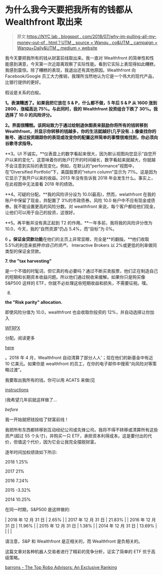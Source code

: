 # 为什么我今天要把我所有的钱都从 Wealthfront 取出来

> 原文:[https://NYC lab . blogspot . com/2018/07/why-im-pulling-all-my-money-out-of . html？UTM _ source = Wanqu . co&UTM _ campaign = Wanqu+Daily&UTM _ medium = website](https://nyclab.blogspot.com/2018/07/why-im-pulling-all-my-money-out-of.html?utm_source=wanqu.co&utm_campaign=Wanqu+Daily&utm_medium=website)

我今天要把我所有的钱从财富前线取出来。我一直对 Wealthfront 的简单性和性能感到满意，今天第一次近距离观察了实际性能。看到它实际上表现得如此糟糕，我感到震惊。除了糟糕的表现，我退出还有其他原因。Wealthfront 向 Facebook/Google 员工大力推销，我理所当然地认为它是一个伟大的现代产品，比银行提供的更好。

假设是关系的白蚁。

**1。表演糟透了。如果我把它放在 S & P，什么都不做，5 年后 S & P 从 1600 涨到 2800，涨幅高达 75%。与此同时，我的 Wealthfront 投资组合下跌了 30%。我选择了 10.0 的风险评分。**

**2。界面很糟糕。该网站致力于通过绘制退休图表来鼓励你将所有的钱转移到 Wealthfront，并显示你转移的钱越多，你的生活就越好(几乎没有..).像查找你的账号、通过投资跟踪你的表现或改变你的配置这样简单的事情很难找到，你必须向谷歌寻求指导。**

**3。UI 不诚实。**仪表盘上的数字看起来很大，因为默认视图向您显示“自您开户以来的变化”。这意味着你的账户打开的时间越长，数字看起来就越大，你就越不会注意到实际的表现变化。例如，在默认的“performance”视图中，在“Diversified Portfolio”下，美国股票的“return column”显示为 71%。这是因为它显示了我开户以来的收益。2013 年没有告诉我 2018 年会发生什么。事实上，在此视图中无法查看 2018 年的绩效。

**4。可疑的分配。**我的风险评分设为 10.0(最高)，然而，welathfront 在我的账户中保留了现金，并配置了 3%的市政债券。风险 10.0 帐户中不应有现金或债券。我不能设置更高的风险分数。对 wealthfront 来说，每个客户都给他们现金，让他们可以用于自己的投资，这很好。

**5。再平衡并没有真正起到 T2 的作用。**一年多前，我将我的风险评分改为 10.0，今天，我的“自然资源”仍占 5.4%，而“目标”为 0%。

6 **。保证金贷款功能**在他们的主页上非常显眼，完全是**的翻版。**他们收取 5.5%的利息来抵押*你自己的资产。* Interactive Brokers 以 2%或更低的利率做同类型的保证金贷款。

**7\. the "tax harvesting"**

是一个不错的时髦词，但它真的有必要吗？通过不断买卖股票，他们正在制造自己的短期和长期资本收益问题。所以他们通过税收来缓解。如果你只是购买像 S&P500 这样的 ETF，你就不必处理这些短期收益和损失，不需要征税。噗。

8.

**the "Risk parity" allocation.**

即使风险分值为 10.0，wealthfront 也会收取你投资的 12%，并自动选择让你加入

[WFRPX](https://www.wealthfront.com/risk-parity-prospectus)

分配。阅读更多

[here](https://ftalphaville.ft.com/2018/05/17/1526529600000/Wealthfront-s-experiment-in-risk-parity-has-a-rocky-start/)

。2018 年 4 月，Wealthfront 自动清算了部分人人'；现在他们的新基金中有近 10 亿美元。如果你是 wealthfront 的员工，在你的电子邮件中搜索“向风险对等策略过渡”。

我要取出我所有的钱。你可以用 ACATS 来做(见

[instructions](https://support.wealthfront.com/hc/en-us/articles/115003462743-How-do-I-transfer-my-account-out-of-Wealthfront-to-another-firm-)

)我希望几年前就这样做了...

*before*

我一开始就把钱投给了财富前线！

我把所有东西都转移到互动经纪公司或先锋公司。我将不得不转移或清算所有这些资产(超过 55 个头寸)，并购买一只 ETF，承担资本利得成本。这是要付出的代价，但值这个代价，因为它会让我完全摆脱财富。

逐年时间加权绩效如下所示:

2018 1.25%

2017 21%

2016 7.24%

2015 -3.32%

2014 10.25%

在同一时期，S&P500 是这样做的:

| 2018 年 12 月 31 日 | 2.65% |
| 2017 年 12 月 31 日 | 21.83% |
| 2016 年 12 月 31 日 | 11.96% |
| 2015 年 12 月 31 日 | 1.38% |
| 2014 年 12 月 31 日 | 13.69% |
| 
 |  |

请注意，S&P 和 Wealthfront 是正相关的，而 Wealthfront 是负相关的。

这篇文章对各种机器人交易者进行了精彩的竞争分析，证实了简单的 ETF 优于高级策略。

[barrons - The Top Robo Advisors: An Exclusive Ranking](https://www.barrons.com/articles/the-top-robo-advisors-an-exclusive-ranking-1532740937)